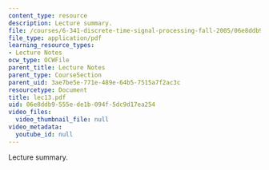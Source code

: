 ```yaml
---
content_type: resource
description: Lecture summary.
file: /courses/6-341-discrete-time-signal-processing-fall-2005/06e8ddb9555ede1b094f5dc9d17ea254_lec13.pdf
file_type: application/pdf
learning_resource_types:
- Lecture Notes
ocw_type: OCWFile
parent_title: Lecture Notes
parent_type: CourseSection
parent_uid: 3ae7be5e-771e-489e-64b5-7515a7f2ac3c
resourcetype: Document
title: lec13.pdf
uid: 06e8ddb9-555e-de1b-094f-5dc9d17ea254
video_files:
  video_thumbnail_file: null
video_metadata:
  youtube_id: null
---
```

Lecture summary.

